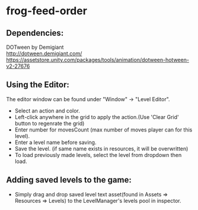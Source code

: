 # frog-feed-order


## Dependencies:
DOTween by Demigiant  
http://dotween.demigiant.com/  
https://assetstore.unity.com/packages/tools/animation/dotween-hotween-v2-27676

## Using the Editor:
The editor window can be found under "Window" -> "Level Editor".
- Select an action and color.
- Left-click anywhere in the grid to apply the action.(Use 'Clear Grid' button to regenrate the grid)
- Enter number for movesCount (max number of moves player can for this level).
- Enter a level name before saving.
- Save the level. (if same name exists in resources, it will be overwritten)
- To load previously made levels, select the level from dropdown then load.

## Adding saved levels to the game:
- Simply drag and drop saved level text asset(found in Assets => Resources => Levels) to the LevelManager's levels pool in inspector.
